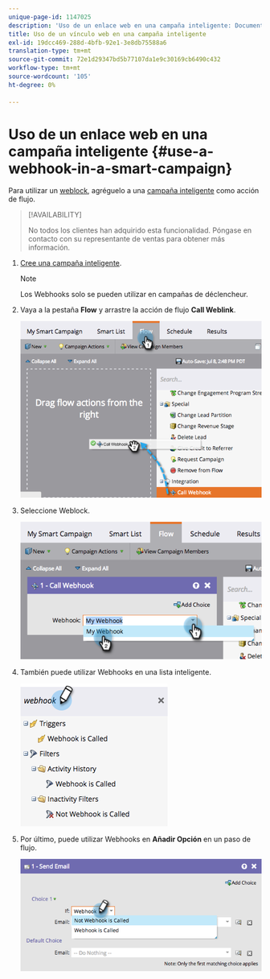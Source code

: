 ```yaml
---
unique-page-id: 1147025
description: 'Uso de un enlace web en una campaña inteligente: Documentos de Marketo: Documentación del producto'
title: Uso de un vínculo web en una campaña inteligente
exl-id: 19dcc469-288d-4bfb-92e1-3e8db75588a6
translation-type: tm+mt
source-git-commit: 72e1d29347bd5b77107da1e9c30169cb6490c432
workflow-type: tm+mt
source-wordcount: '105'
ht-degree: 0%

---
```


# Uso de un enlace web en una campaña inteligente {#use-a-webhook-in-a-smart-campaign}

Para utilizar un [weblock](https://developers.marketo.com/documentation/webhooks/), agréguelo a una [campaña inteligente](/help/marketo/product-docs/core-marketo-concepts/smart-campaigns/flow-actions/add-a-flow-step-to-a-smart-campaign.md) como acción de flujo.

>[!AVAILABILITY]
>
>No todos los clientes han adquirido esta funcionalidad. Póngase en contacto con su representante de ventas para obtener más información.

1. [Cree una campaña inteligente](/help/marketo/product-docs/core-marketo-concepts/smart-campaigns/creating-a-smart-campaign/create-a-new-smart-campaign.md).

   >[!NOTE]
   >
   >Los Webhooks solo se pueden utilizar en campañas de déclencheur.

1. Vaya a la pestaña **Flow** y arrastre la acción de flujo **Call Weblink**.

   ![](assets/image2014-9-22-15-3a8-3a2.png)

1. Seleccione Weblock.

   ![](assets/image2014-9-22-15-3a8-3a5.png)

1. También puede utilizar Webhooks en una lista inteligente.

   ![](assets/2017-05-02-10-54-38.png)

1. Por último, puede utilizar Webhooks en **Añadir Opción** en un paso de flujo.

   ![](assets/image2014-9-22-15-3a8-3a13.png)
